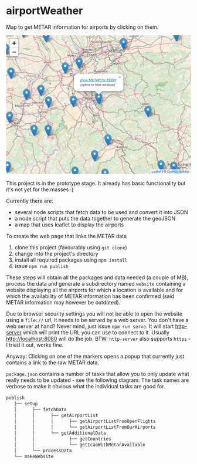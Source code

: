 # airportWeather

Map to get METAR information for airports by clicking on them.

![Screenshot](./screenshot.jpg)

This project is in the prototype stage. It already has basic functionality but it's not yet for the masses :)

Currently there are:

* several node scripts that fetch data to be used and convert it into JSON
* a node script that puts the data together to generate the geoJSON
* a map that uses leaflet to display the airports

To create the web page that links the METAR data

1. clone this project (favourably using `git clone`)
1. change into the project's directory
1. install all required packages using `npm install`
1. issue `npm run publish` 

These steps will obtain all the packages and data needed (a couple of MB), process the data and generate a subdirectory
named `website` containing a website displaying all the airports for which a location is available and for which
the availability of METAR information has been confirmed (said METAR information may however be outdated).

Due to browser security settings you will not be able to open the website using a `file://` url, it needs to be
served by a web server. You don't have a web server at hand? Never mind, just issue `npm run serve`. It will start
[http-server](https://www.npmjs.com/package/http-server) which will print the URL you can use to connect to it.
Usually [http://localhost:8080](http://localhost:8080) will do the job. BTW: `http-server` also supports `https` - I tried it out, works fine. 


Anyway: Clicking on one of the markers opens a popup that currently just contains a link to the raw METAR data.

`package.json` contains a number of tasks that allow you to only update what really needs to be updated - see the
following diagram: The task names are verbose to make it obvious what the individual tasks are good for.

    publish
       ├── setup
       │      ├── fetchData
       │      │      ├── getAirportList
       │      │      │      ├── getAirportListFromOpenFlights
       │      │      │      └── getAirportListFromOurAirports
       │      │      └── getAdditionalData
       │      │             ├── getCountries
       │      │             └── getIcaoWithMetarAvailable
       │      └── processData
       └── makeWebsite
    
